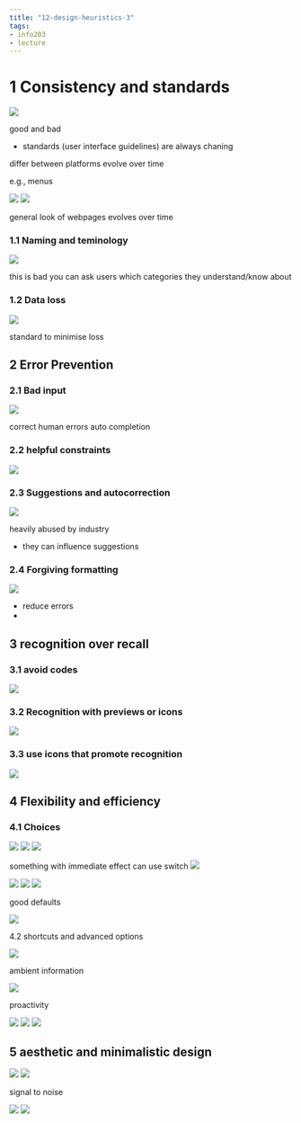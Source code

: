 ```yaml
---
title: "12-design-heuristics-3"
tags: 
- info203 
- lecture
---
```


# 1 Consistency and standards

![](https://i.imgur.com/H8rlxo7.png)

good and bad
- standards (user interface guidelines) are always chaning

differ between platforms
evolve over time

e.g., menus

![](https://i.imgur.com/IfaMADw.png)
![](https://i.imgur.com/HqYzadh.png)

general look of webpages  evolves over time

### 1.1 Naming and teminology

![](https://i.imgur.com/3PwEOmn.png)

this is bad
you can ask users which categories they understand/know about 

### 1.2 Data loss
![](https://i.imgur.com/23IxWiN.png)

standard to minimise loss

## 2 Error Prevention

### 2.1 Bad input

![](https://i.imgur.com/54tVH7B.png)

correct human errors
auto completion

### 2.2 helpful constraints

![](https://i.imgur.com/n4HT5L9.png)

### 2.3 Suggestions and autocorrection

![](https://i.imgur.com/c2l9MWy.png)

heavily abused by industry
- they can influence suggestions

### 2.4 Forgiving formatting

![](https://i.imgur.com/ldZUMer.png)

- reduce errors
- 

## 3 recognition over recall

### 3.1 avoid codes

![](https://i.imgur.com/B8sJxd6.png)

### 3.2 Recognition with previews or icons

![](https://i.imgur.com/UBmJl6Y.png)

### 3.3 use icons that promote recognition

![](https://i.imgur.com/adjt5nv.png)

## 4 Flexibility and efficiency

### 4.1 Choices

![](https://i.imgur.com/lUBB7EN.png#invert)
![](https://i.imgur.com/1OaTaPg.png#invert)
![](https://i.imgur.com/8KaFDme.png#invert)

something with immediate effect can use switch
![](https://i.imgur.com/COR8E7w.png#invert)

![](https://i.imgur.com/EQbB1Ep.png#invert)
![](https://i.imgur.com/QhFssbP.png#invert)
![](https://i.imgur.com/PG2Iu9a.png#invert)

good defaults

![](https://i.imgur.com/pj5Ztij.png)

4.2 shortcuts and advanced options

![](https://i.imgur.com/0OG7qRx.png)

ambient information

![](https://i.imgur.com/s2zyIws.png)

proactivity

![](https://i.imgur.com/gmDLWMO.png)
![](https://i.imgur.com/Izu8bQX.png)
![](https://i.imgur.com/hiGeXW3.png)

## 5 aesthetic and minimalistic design

![](https://i.imgur.com/Oywxwgq.png)
![](https://i.imgur.com/xgfgEtm.png)

signal to noise

![](https://i.imgur.com/6bLaHS6.png)
![](https://i.imgur.com/qF21SST.png)

